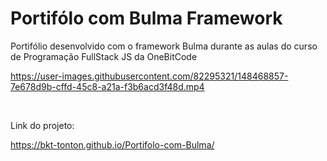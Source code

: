 # Portifólo com Bulma Framework 
Portifólio desenvolvido com o framework  Bulma durante as aulas do curso  de Programação FullStack JS da OneBitCode


https://user-images.githubusercontent.com/82295321/148468857-7e678d9b-cffd-45c8-a21a-f3b6acd3f48d.mp4


<br>

Link do projeto: 

 https://bkt-tonton.github.io/Portifolo-com-Bulma/





